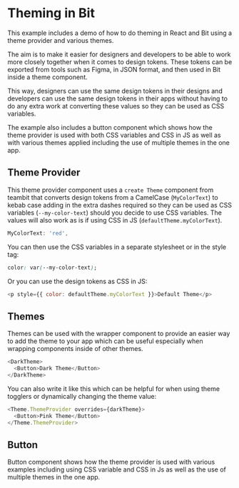 # Theming in Bit

This example includes a demo of how to do theming in React and Bit using a theme provider and various themes.

The aim is to make it easier for designers and developers to be able to work more closely together when it comes to design tokens. These tokens can be exported from tools such as Figma, in JSON format, and then used in Bit inside a theme component.

This way, designers can use the same design tokens in their designs and developers can use the same design tokens in their apps without having to do any extra work at converting these values so they can be used as CSS variables.

The example also includes a button component which shows how the theme provider is used with both CSS variables and CSS in JS as well as with various themes applied including the use of multiple themes in the one app.

## Theme Provider

This theme provider component uses a `create Theme` component from teambit that converts design tokens from a CamelCase (`MyColorText`) to kebab case adding in the extra dashes required so they can be used as CSS variables (`--my-color-text`) should you decide to use CSS variables. The values will also work as is if using CSS in JS (`defaultTheme.myColorText`).

```js
MyColorText: 'red',
```

You can then use the CSS variables in a separate stylesheet or in the style tag:

```css
color: var(--my-color-text);
```

Or you can use the design tokens as CSS in JS:

```js
<p style={{ color: defaultTheme.myColorText }}>Default Theme</p>
```

## Themes

Themes can be used with the wrapper component to provide an easier way to add the theme to your app which can be useful especially when wrapping components inside of other themes.

```js
<DarkTheme>
  <Button>Dark Theme</Button>
</DarkTheme>
```

You can also write it like this which can be helpful for when using theme togglers or dynamically changing the theme value:

```js
<Theme.ThemeProvider overrides={darkTheme}>
  <Button>Pink Theme</Button>
</Theme.ThemeProvider>
```

## Button

Button component shows how the theme provider is used with various examples including using CSS variable and CSS in Js as well as the use of multiple themes in the one app.
